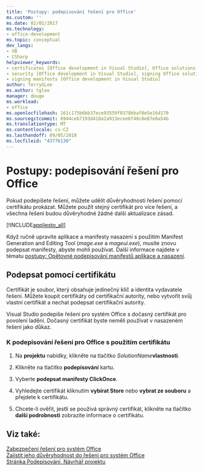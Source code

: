 ```yaml
---
title: 'Postupy: podepisování řešení pro Office'
ms.custom: ''
ms.date: 02/02/2017
ms.technology:
- office-development
ms.topic: conceptual
dev_langs:
- VB
- CSharp
helpviewer_keywords:
- certificates [Office development in Visual Studio], Office solutions
- security [Office development in Visual Studio], signing Office solutions
- signing manifests [Office development in Visual Studio]
author: TerryGLee
ms.author: tglee
manager: douge
ms.workload:
- office
ms.openlocfilehash: 161c175b6bb37ece93559f0378bbaf8e5e16d170
ms.sourcegitcommit: 6944ceb7193d410a2a913ecee6f40c6e87e8a54b
ms.translationtype: MT
ms.contentlocale: cs-CZ
ms.lasthandoff: 09/05/2018
ms.locfileid: "43776130"
---
```

# <a name="how-to-sign-office-solutions"></a>Postupy: podepisování řešení pro Office
  Pokud podepíšete řešení, můžete udělit důvěryhodnosti řešení pomocí certifikátu prokázat. Můžete použít stejný certifikát pro více řešení, a všechna řešení budou důvěryhodné žádné další aktualizace zásad.  
  
 [!INCLUDE[appliesto_all](../vsto/includes/appliesto-all-md.md)]  
  
 Když ručně upravíte aplikace a manifesty nasazení s použitím Manifest Generation and Editing Tool (*mage.exe* a *mageui.exe*), musíte znovu podepsat manifesty, abyste mohli používat. Další informace najdete v tématu [postupy: Opětovné podepisování manifestů aplikace a nasazení](/visualstudio/deployment/how-to-re-sign-application-and-deployment-manifests).  
  
## <a name="sign-by-using-a-certificate"></a>Podepsat pomocí certifikátu  
 Certifikát je soubor, který obsahuje jedinečný klíč a identita vydavatele řešení. Můžete koupit certifikáty od certifikační autority, nebo vytvořit svůj vlastní certifikát a nechat podepsat certifikační autority.  
  
 Visual Studio podepíše řešení pro systém Office s dočasný certifikát pro povolení ladění. Dočasný certifikát byste neměli používat v nasazeném řešení jako důkaz.  
  
### <a name="to-sign-an-office-solution-by-using-a-certificate"></a>K podepisování řešení pro Office s použitím certifikátu  
  
1.  Na **projektu** nabídky, klikněte na tlačítko _SolutionName_**vlastnosti**.  
  
2.  Klikněte na tlačítko **podepisování** kartu.  
  
3.  Vyberte **podepsat manifesty ClickOnce**.  
  
4.  Vyhledejte certifikát kliknutím **vybírat Store** nebo **vybrat ze souboru** a přejdete k certifikátu.  
  
5.  Chcete-li ověřit, jestli se používá správný certifikát, klikněte na tlačítko **další podrobnosti** zobrazíte informace o certifikátu.  
  
## <a name="see-also"></a>Viz také:  
 [Zabezpečení řešení pro systém Office](../vsto/securing-office-solutions.md)   
 [Zajistit jeho důvěryhodnost do řešení pro systém Office](../vsto/granting-trust-to-office-solutions.md)   
 [Stránka Podepisování, Návrhář projektu](/visualstudio/ide/reference/signing-page-project-designer)  
  
  